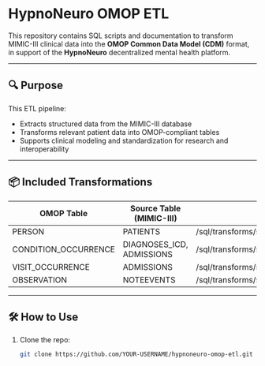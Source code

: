 # HypnoNeuro OMOP ETL

This repository contains SQL scripts and documentation to transform MIMIC-III clinical data into the **OMOP Common Data Model (CDM)** format, in support of the **HypnoNeuro** decentralized mental health platform.

---

## 🔍 Purpose

This ETL pipeline:
- Extracts structured data from the MIMIC-III database
- Transforms relevant patient data into OMOP-compliant tables
- Supports clinical modeling and standardization for research and interoperability

---

## 📦 Included Transformations

| OMOP Table            | Source Table (MIMIC-III)       | ETL Script                                           |
|-----------------------|---------------------------------|------------------------------------------------------|
| PERSON                | PATIENTS                        | /sql/transforms/sql/person.sql                      |
| CONDITION_OCCURRENCE  | DIAGNOSES_ICD, ADMISSIONS       | /sql/transforms/sql/condition_occurrence.sql        |
| VISIT_OCCURRENCE      | ADMISSIONS                      | /sql/transforms/sql/visit_occurrence.sql            |
| OBSERVATION           | NOTEEVENTS                      | /sql/transforms/sql/observation.sql                 |

---

## 🛠️ How to Use

1. Clone the repo:
   ```bash
   git clone https://github.com/YOUR-USERNAME/hypnoneuro-omop-etl.git
